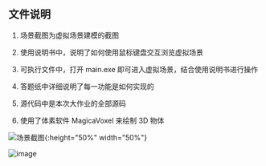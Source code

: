 ## 文件说明
1. 场景截图为虚拟场景建模的截图

2. 使用说明书中，说明了如何使用鼠标键盘交互浏览虚拟场景

3. 可执行文件中，打开 main.exe 即可进入虚拟场景，结合使用说明书进行操作

4. 答题纸中详细说明了每一功能是如何实现的

5. 源代码中是本次大作业的全部源码

6. 使用了体素软件 MagicaVoxel 来绘制 3D 物体


![场景截图](https://github.com/cappuccino-wxl/graphics/assets/89365903/26576f1e-9a5f-47e0-9e1b-3059511208c0){:height="50%" width="50%"}


![image](https://github.com/cappuccino-wxl/graphics/assets/89365903/9949dd68-6d00-4687-b647-b6433f39d743)


